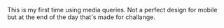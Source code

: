 This is my first time using media queries. Not a perfect design for mobile but at the end of the day that's made for challange.
